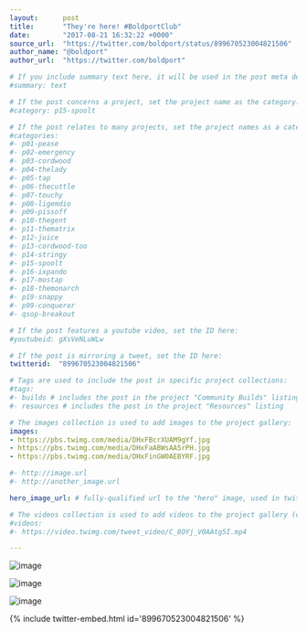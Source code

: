 ```yaml
---
layout:      post
title:       "They're here! #BoldportClub"
date:        "2017-08-21 16:32:22 +0000"
source_url:  "https://twitter.com/boldport/status/899670523004821506"
author_name: "@boldport"
author_url:  "https://twitter.com/boldport"

# If you include summary text here, it will be used in the post meta description instead of an excerpt from the post body
#summary: text

# If the post concerns a project, set the project name as the category:
#category: p15-spoolt

# If the post relates to many projects, set the project names as a categories array:
#categories:
#- p01-pease
#- p02-emergency
#- p03-cordwood
#- p04-thelady
#- p05-tap
#- p06-thecuttle
#- p07-touchy
#- p08-ligemdio
#- p09-pissoff
#- p10-thegent
#- p11-thematrix
#- p12-juice
#- p13-cordwood-too
#- p14-stringy
#- p15-spoolt
#- p16-ixpando
#- p17-mostap
#- p18-themonarch
#- p19-snappy
#- p99-conqueror
#- qsop-breakout

# If the post features a youtube video, set the ID here:
#youtubeid: gXsVeNLuWLw

# If the post is mirroring a tweet, set the ID here:
twitterid:  "899670523004821506"

# Tags are used to include the post in specific project collections:
#tags:
#- builds # includes the post in the project "Community Builds" listing
#- resources # includes the post in the project "Resources" listing

# The images collection is used to add images to the project gallery:
images:
- https://pbs.twimg.com/media/DHxFBcrXUAM9gYf.jpg
- https://pbs.twimg.com/media/DHxFaABWsAA5rPH.jpg
- https://pbs.twimg.com/media/DHxFinGW0AEBYRF.jpg

#- http://image.url
#- http://another_image.url

hero_image_url: # fully-qualified url to the "hero" image, used in twitter cards for example

# The videos collection is used to add videos to the project gallery (currently only mp4):
#videos:
#- https://video.twimg.com/tweet_video/C_8OYj_V0AAtg5I.mp4

---
```


![image](https://pbs.twimg.com/media/DHxFBcrXUAM9gYf.jpg)

![image](https://pbs.twimg.com/media/DHxFaABWsAA5rPH.jpg)

![image](https://pbs.twimg.com/media/DHxFinGW0AEBYRF.jpg)

{% include twitter-embed.html id='899670523004821506' %}


